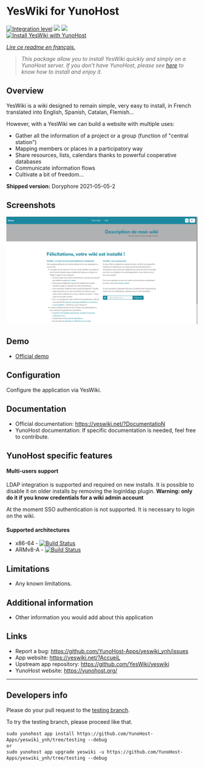 # YesWiki for YunoHost

[![Integration level](https://dash.yunohost.org/integration/yeswiki.svg)](https://dash.yunohost.org/appci/app/yeswiki) ![](https://ci-apps.yunohost.org/ci/badges/yeswiki.status.svg) ![](https://ci-apps.yunohost.org/ci/badges/yeswiki.maintain.svg)  
[![Install YesWiki with YunoHost](https://install-app.yunohost.org/install-with-yunohost.svg)](https://install-app.yunohost.org/?app=yeswiki)

*[Lire ce readme en français.](./README_fr.md)*

> *This package allow you to install YesWiki quickly and simply on a YunoHost server.
> If you don't have YunoHost, please see [here](https://yunohost.org/#/install) to know how to install and enjoy it.*

## Overview

YesWiki is a wiki designed to remain simple, very easy to install, in French translated into English, Spanish, Catalan, Flemish...

However, with a YesWiki we can build a website with multiple uses:
- Gather all the information of a project or a group (function of "central station")
- Mapping members or places in a participatory way
- Share resources, lists, calendars thanks to powerful cooperative databases
- Communicate information flows
- Cultivate a bit of freedom...

**Shipped version:** Doryphore 2021-05-05-2

## Screenshots

![](/images/yeswiki_screenshots.png)

## Demo

* [Official demo](https://ferme.yeswiki.net/?CreerSonWiki)

## Configuration

Configure the application via YesWiki.

## Documentation

* Official documentation: https://yeswiki.net/?DocumentatioN
* YunoHost documentation: If specific documentation is needed, feel free to contribute.

## YunoHost specific features

#### Multi-users support

LDAP integration is supported and required on new installs. It is possible to disable it on older installs by removing the loginldap plugin. **Warning: only do it if you know credentials for a wiki admin account**

At the moment SSO authentication is not supported. It is necessary to login on the wiki.

#### Supported architectures

* x86-64 - [![Build Status](https://ci-apps.yunohost.org/ci/logs/yeswiki%20%28Apps%29.svg)](https://ci-apps.yunohost.org/ci/apps/yeswiki/)
* ARMv8-A - [![Build Status](https://ci-apps-arm.yunohost.org/ci/logs/yeswiki%20%28Apps%29.svg)](https://ci-apps-arm.yunohost.org/ci/apps/yeswiki/)

## Limitations

* Any known limitations.

## Additional information

* Other information you would add about this application

## Links

* Report a bug: https://github.com/YunoHost-Apps/yeswiki_ynh/issues
* App website: https://yeswiki.net/?AccueiL
* Upstream app repository: https://github.com/YesWiki/yeswiki
* YunoHost website: https://yunohost.org/

---

## Developers info

Please do your pull request to the [testing branch](https://github.com/YunoHost-Apps/yeswiki_ynh/tree/testing).

To try the testing branch, please proceed like that.

```
sudo yunohost app install https://github.com/YunoHost-Apps/yeswiki_ynh/tree/testing --debug
or
sudo yunohost app upgrade yeswiki -u https://github.com/YunoHost-Apps/yeswiki_ynh/tree/testing --debug
```
